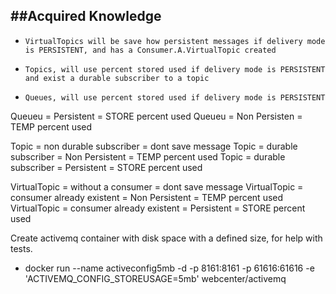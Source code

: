 ##Acquired Knowledge
--

* `VirtualTopics will be save how persistent messages if delivery mode is PERSISTENT,
and has a Consumer.A.VirtualTopic created`

* `Topics, will use percent stored used if delivery mode is PERSISTENT and exist a durable
subscriber to a topic`

* `Queues, will use percent stored used if delivery mode is PERSISTENT`

Queueu = Persistent = STORE percent used
Queueu = Non Persisten = TEMP percent used

Topic = non durable subscriber = dont save message
Topic = durable subscriber = Non Persistent = TEMP percent used
Topic = durable subscriber = Persistent = STORE percent used

VirtualTopic = without a consumer = dont save message
VirtualTopic = consumer already existent = Non Persistent = TEMP percent used
VirtualTopic = consumer already existent = Persistent = STORE percent used

Create activemq container with disk space with a defined size, for help with tests.
- docker run --name activeconfig5mb -d -p 8161:8161 -p 61616:61616 -e 'ACTIVEMQ_CONFIG_STOREUSAGE=5mb' webcenter/activemq
